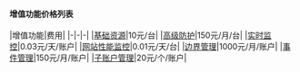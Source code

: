 #### 增值功能价格列表

|增值功能|费用|
|-|-|-|
|[基础资源](http://help.yunsuo.com.cn/manual/f01.html)|10元/台|
|[高级防护](http://help.yunsuo.com.cn/manual/f17.html)|150元/月/台|
|[实时监控](http://help.yunsuo.com.cn/manual/f05.html)|0.03元/天/账户|
|[网站性能监控](http://help.yunsuo.com.cn/manual/f26.html)|0.01元/天/台|
|[边界管理](http://help.yunsuo.com.cn/manual/f28.html)|1000元/月/账户|
|[事件管理](http://help.yunsuo.com.cn/manual/f29.html)|150元/月/账户|
|[子账户管理](http://help.yunsuo.com.cn/manual/f30.html)|20元/个/账户|